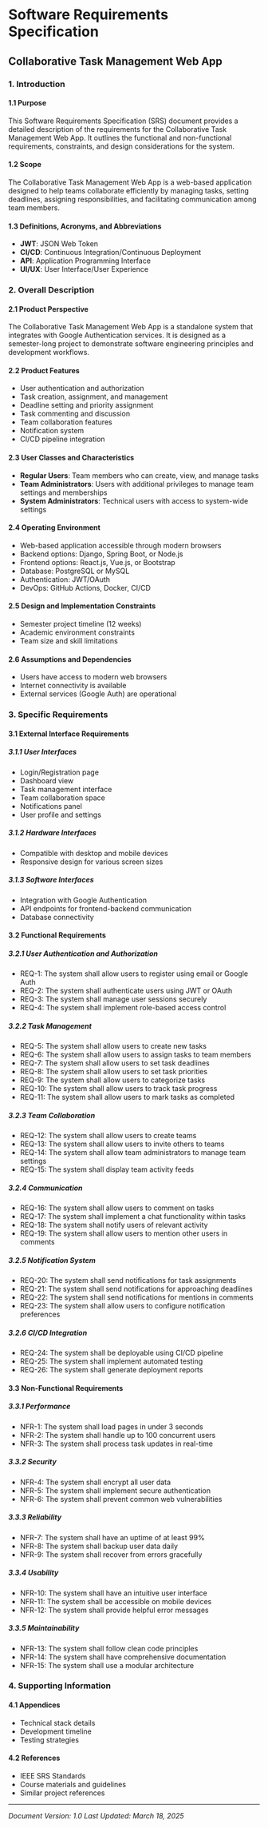 # Software Requirements Specification

## Collaborative Task Management Web App

### 1. Introduction

#### 1.1 Purpose
This Software Requirements Specification (SRS) document provides a detailed description of the requirements for the Collaborative Task Management Web App. It outlines the functional and non-functional requirements, constraints, and design considerations for the system.

#### 1.2 Scope
The Collaborative Task Management Web App is a web-based application designed to help teams collaborate efficiently by managing tasks, setting deadlines, assigning responsibilities, and facilitating communication among team members.

#### 1.3 Definitions, Acronyms, and Abbreviations
- **JWT**: JSON Web Token
- **CI/CD**: Continuous Integration/Continuous Deployment
- **API**: Application Programming Interface
- **UI/UX**: User Interface/User Experience

### 2. Overall Description

#### 2.1 Product Perspective
The Collaborative Task Management Web App is a standalone system that integrates with Google Authentication services. It is designed as a semester-long project to demonstrate software engineering principles and development workflows.

#### 2.2 Product Features
- User authentication and authorization
- Task creation, assignment, and management
- Deadline setting and priority assignment
- Task commenting and discussion
- Team collaboration features
- Notification system
- CI/CD pipeline integration

#### 2.3 User Classes and Characteristics
- **Regular Users**: Team members who can create, view, and manage tasks
- **Team Administrators**: Users with additional privileges to manage team settings and memberships
- **System Administrators**: Technical users with access to system-wide settings

#### 2.4 Operating Environment
- Web-based application accessible through modern browsers
- Backend options: Django, Spring Boot, or Node.js
- Frontend options: React.js, Vue.js, or Bootstrap
- Database: PostgreSQL or MySQL
- Authentication: JWT/OAuth
- DevOps: GitHub Actions, Docker, CI/CD

#### 2.5 Design and Implementation Constraints
- Semester project timeline (12 weeks)
- Academic environment constraints
- Team size and skill limitations

#### 2.6 Assumptions and Dependencies
- Users have access to modern web browsers
- Internet connectivity is available
- External services (Google Auth) are operational

### 3. Specific Requirements

#### 3.1 External Interface Requirements

##### 3.1.1 User Interfaces
- Login/Registration page
- Dashboard view
- Task management interface
- Team collaboration space
- Notifications panel
- User profile and settings

##### 3.1.2 Hardware Interfaces
- Compatible with desktop and mobile devices
- Responsive design for various screen sizes

##### 3.1.3 Software Interfaces
- Integration with Google Authentication
- API endpoints for frontend-backend communication
- Database connectivity

#### 3.2 Functional Requirements

##### 3.2.1 User Authentication and Authorization
- REQ-1: The system shall allow users to register using email or Google Auth
- REQ-2: The system shall authenticate users using JWT or OAuth
- REQ-3: The system shall manage user sessions securely
- REQ-4: The system shall implement role-based access control

##### 3.2.2 Task Management
- REQ-5: The system shall allow users to create new tasks
- REQ-6: The system shall allow users to assign tasks to team members
- REQ-7: The system shall allow users to set task deadlines
- REQ-8: The system shall allow users to set task priorities
- REQ-9: The system shall allow users to categorize tasks
- REQ-10: The system shall allow users to track task progress
- REQ-11: The system shall allow users to mark tasks as completed

##### 3.2.3 Team Collaboration
- REQ-12: The system shall allow users to create teams
- REQ-13: The system shall allow users to invite others to teams
- REQ-14: The system shall allow team administrators to manage team settings
- REQ-15: The system shall display team activity feeds

##### 3.2.4 Communication
- REQ-16: The system shall allow users to comment on tasks
- REQ-17: The system shall implement a chat functionality within tasks
- REQ-18: The system shall notify users of relevant activity
- REQ-19: The system shall allow users to mention other users in comments

##### 3.2.5 Notification System
- REQ-20: The system shall send notifications for task assignments
- REQ-21: The system shall send notifications for approaching deadlines
- REQ-22: The system shall send notifications for mentions in comments
- REQ-23: The system shall allow users to configure notification preferences

##### 3.2.6 CI/CD Integration
- REQ-24: The system shall be deployable using CI/CD pipeline
- REQ-25: The system shall implement automated testing
- REQ-26: The system shall generate deployment reports

#### 3.3 Non-Functional Requirements

##### 3.3.1 Performance
- NFR-1: The system shall load pages in under 3 seconds
- NFR-2: The system shall handle up to 100 concurrent users
- NFR-3: The system shall process task updates in real-time

##### 3.3.2 Security
- NFR-4: The system shall encrypt all user data
- NFR-5: The system shall implement secure authentication
- NFR-6: The system shall prevent common web vulnerabilities

##### 3.3.3 Reliability
- NFR-7: The system shall have an uptime of at least 99%
- NFR-8: The system shall backup user data daily
- NFR-9: The system shall recover from errors gracefully

##### 3.3.4 Usability
- NFR-10: The system shall have an intuitive user interface
- NFR-11: The system shall be accessible on mobile devices
- NFR-12: The system shall provide helpful error messages

##### 3.3.5 Maintainability
- NFR-13: The system shall follow clean code principles
- NFR-14: The system shall have comprehensive documentation
- NFR-15: The system shall use a modular architecture

### 4. Supporting Information

#### 4.1 Appendices
- Technical stack details
- Development timeline
- Testing strategies

#### 4.2 References
- IEEE SRS Standards
- Course materials and guidelines
- Similar project references

---

*Document Version: 1.0*
*Last Updated: March 18, 2025*
